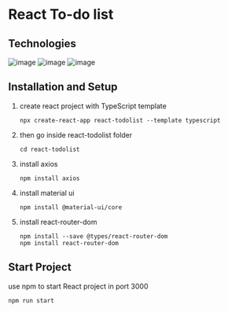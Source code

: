 # React To-do list

## Technologies
![image](https://img.shields.io/badge/React-20232A?style=for-the-badge&logo=react&logoColor=61DAFB)
![image](https://img.shields.io/badge/TypeScript-007ACC?style=for-the-badge&logo=typescript&logoColor=white)
![image](https://img.shields.io/badge/Material--UI-0081CB?style=for-the-badge&logo=material-ui&logoColor=white)

## Installation and Setup
1. create react project with TypeScript template

    ```
    npx create-react-app react-todolist --template typescript
    ```

2. then go inside react-todolist folder

    ```
    cd react-todolist
    ```

3. install axios

    ```
    npm install axios
    ```

4. install material ui

    ```
    npm install @material-ui/core
    ```

5. install react-router-dom

    ```
    npm install --save @types/react-router-dom
    npm install react-router-dom
    ```

## Start Project
use npm to start React project in port 3000
```
npm run start
```